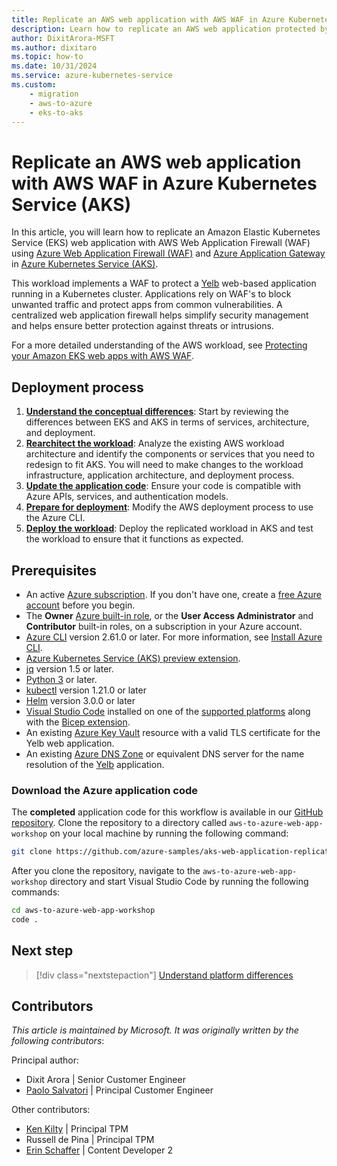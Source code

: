 ```yaml
---
title: Replicate an AWS web application with AWS WAF in Azure Kubernetes Service (AKS)
description: Learn how to replicate an AWS web application protected by AWS WAF in Azure Kubernetes Service (AKS).
author: DixitArora-MSFT
ms.author: dixitaro
ms.topic: how-to
ms.date: 10/31/2024
ms.service: azure-kubernetes-service
ms.custom: 
    - migration
    - aws-to-azure
    - eks-to-aks
---
```


# Replicate an AWS web application with AWS WAF in Azure Kubernetes Service (AKS)

In this article, you will learn how to replicate an Amazon Elastic Kubernetes Service (EKS) web application with AWS Web Application Firewall (WAF) using [Azure Web Application Firewall (WAF)][azure-waf] and [Azure Application Gateway][azure-ag] in [Azure Kubernetes Service (AKS)][aks]. 

This workload implements a WAF to protect a [Yelb][yelb] web-based application running in a Kubernetes cluster. Applications rely on WAF's to block unwanted traffic and protect apps from common vulnerabilities. A centralized web application firewall helps simplify security management and helps ensure better protection against threats or intrusions.

For a more detailed understanding of the AWS workload, see [Protecting your Amazon EKS web apps with AWS WAF][eks-aws-waf].

## Deployment process

1. [**Understand the conceptual differences**](eks-web-understand.md): Start by reviewing the differences between EKS and AKS in terms of services, architecture, and deployment.
1. [**Rearchitect the workload**](eks-web-rearchitect.md): Analyze the existing AWS workload architecture and identify the components or services that you need to redesign to fit AKS. You will need to make changes to the workload infrastructure, application architecture, and deployment process.
1. [**Update the application code**](eks-web-refactor.md): Ensure your code is compatible with Azure APIs, services, and authentication models.
1. [**Prepare for deployment**](eks-web-prepare.md): Modify the AWS deployment process to use the Azure CLI.
1. [**Deploy the workload**](eks-web-deploy.md): Deploy the replicated workload in AKS and test the workload to ensure that it functions as expected.

## Prerequisites

- An active [Azure subscription](/azure/guides/developer/azure-developer-guide#understanding-accounts-subscriptions-and-billing). If you don't have one, create a [free Azure account][azure-free] before you begin.
- The **Owner** [Azure built-in role][azure-built-in-roles], or the **User Access Administrator** and **Contributor** built-in roles, on a subscription in your Azure account.
- [Azure CLI][azure-cli] version 2.61.0 or later. For more information, see [Install Azure CLI][azure-cli].
- [Azure Kubernetes Service (AKS) preview extension][aks-preview].
- [jq][install-jq] version 1.5 or later.
- [Python 3][install-python] or later.
- [kubectl][install-kubectl] version 1.21.0 or later
- [Helm][install-helm] version 3.0.0 or later
- [Visual Studio Code][download-vscode] installed on one of the [supported platforms](https://code.visualstudio.com/docs/supporting/requirements#_platforms) along with the [Bicep extension][bicep-extension].
- An existing [Azure Key Vault][azure-kv] resource with a valid TLS certificate for the Yelb web application.
- An existing [Azure DNS Zone][azure-dns] or equivalent DNS server for the name resolution of the [Yelb][yelb] application.

### Download the Azure application code

The **completed** application code for this workflow is available in our [GitHub repository][github-repo]. Clone the repository to a directory called `aws-to-azure-web-app-workshop` on your local machine by running the following command:

```bash
git clone https://github.com/azure-samples/aks-web-application-replicate-from-aws ./aws-to-azure-web-app-workshop
```

After you clone the repository, navigate to the `aws-to-azure-web-app-workshop` directory and start Visual Studio Code by running the following commands:

```bash
cd aws-to-azure-web-app-workshop
code .
```

## Next step

> [!div class="nextstepaction"]
> [Understand platform differences][eks-edw-understand]
  
## Contributors

*This article is maintained by Microsoft. It was originally written by the following contributors*:

Principal author:
- Dixit Arora | Senior Customer Engineer
- [Paolo Salvatori](https://www.linkedin.com/in/paolo-salvatori) | Principal Customer Engineer

Other contributors:
- [Ken Kilty](https://www.linkedin.com/in/kennethkilty/) | Principal TPM
- Russell de Pina | Principal TPM
- [Erin Schaffer](https://www.linkedin.com/in/erin-schaffer-65800215b/) | Content Developer 2

<!-- LINKS -->
[yelb]: https://github.com/mreferre/yelb/

[eks-aws-waf]: https://aws.amazon.com/it/blogs/containers/protecting-your-amazon-eks-web-apps-with-aws-waf/
[azure-ag]: /azure/application-gateway/overview
[azure-waf]: /azure/web-application-firewall/overview
[aks]: ./what-is-aks.md
[azure-free]: https://azure.microsoft.com/free/
[azure-built-in-roles]: /azure/role-based-access-control/built-in-roles
[azure-cli]: /cli/azure/install-azure-cli
[aks-preview]: /azure/aks/draft#install-the-aks-preview-azure-cli-extension
[install-jq]: https://jqlang.github.io/jq/
[install-python]: https://www.python.org/downloads/
[install-kubectl]: https://kubernetes.io/docs/tasks/tools/install-kubectl/
[install-helm]: https://helm.sh/docs/intro/install/
[download-vscode]: https://code.visualstudio.com/Download
[bicep-extension]: https://marketplace.visualstudio.com/items?itemName=ms-azuretools.vscode-bicep
[github-repo]: https://github.com/azure-samples/aks-web-application-replicate-from-aws
[eks-edw-understand]: ./eks-edw-understand.md
[azure-kv]: /azure/key-vault/general/overview
[azure-dns]: /azure/dns/dns-overview

